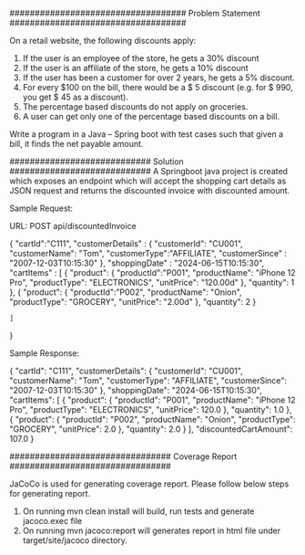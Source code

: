 ###################################
Problem Statement
###################################

On a retail website, the following discounts apply:
1.	If the user is an employee of the store, he gets a 30% discount
2.	If the user is an affiliate of the store, he gets a 10% discount
3.	If the user has been a customer for over 2 years, he gets a 5% discount.
4.	For every $100 on the bill, there would be a $ 5 discount (e.g. for $ 990, you get $ 45 as a discount).
5.	The percentage based discounts do not apply on groceries.
6.	A user can get only one of the percentage based discounts on a bill.

Write a program in a Java – Spring boot with test cases such that given a bill, it finds the net payable amount. 

############################
Solution
############################
A Springboot java project is created which exposes an endpoint which will accept the shopping cart details as JSON request and returns the discounted invoice with discounted amount.

Sample Request:

URL: POST api/discountedInvoice

{
    "cartId":"C111",
    "customerDetails" : {
        "customerId": "CU001",
        "customerName": "Tom",
        "customerType":"AFFILIATE",
        "customerSince" : "2007-12-03T10:15:30"
    },
    "shoppingDate" : "2024-06-15T10:15:30",
    "cartItems" : [
        {
            "product": {
                "productId":"P001",
                "productName": "iPhone 12 Pro",
                "productType":  "ELECTRONICS",
                "unitPrice": "120.00d"
            },
            "quantity": 1
        },
        {
            "product": {
                "productId":"P002",
                "productName": "Onion",
                "productType":  "GROCERY",
                "unitPrice": "2.00d"
            },
            "quantity": 2
        }

    ]
}



Sample Response:

{
    "cartId": "C111",
    "customerDetails": {
        "customerId": "CU001",
        "customerName": "Tom",
        "customerType": "AFFILIATE",
        "customerSince": "2007-12-03T10:15:30"
    },
    "shoppingDate": "2024-06-15T10:15:30",
    "cartItems": [
        {
            "product": {
                "productId": "P001",
                "productName": "iPhone 12 Pro",
                "productType": "ELECTRONICS",
                "unitPrice": 120.0
            },
            "quantity": 1.0
        },
        {
            "product": {
                "productId": "P002",
                "productName": "Onion",
                "productType": "GROCERY",
                "unitPrice": 2.0
            },
            "quantity": 2.0
        }
    ],
    "discountedCartAmount": 107.0
}



################################
Coverage Report
################################

JaCoCo is used for generating coverage report. Please follow below steps for generating report.

1) On running mvn clean install will build, run tests and generate jacoco.exec file
2) On running mvn jacoco:report will generates report in html file under target/site/jacoco directory.
